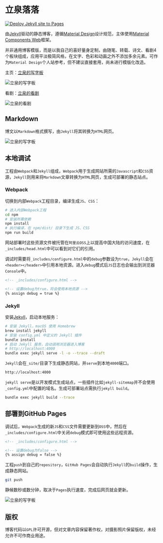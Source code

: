 # 立泉落落

[![Deploy Jekyll site to Pages](https://github.com/apqx/apqx.github.io/actions/workflows/jekyll.yml/badge.svg)](https://github.com/apqx/apqx.github.io/actions/workflows/jekyll.yml)

由[Jekyll](https://jekyllrb.com)驱动的静态博客，遵循[Material Design](https://material.io)设计规范，主体使用[Material Components Web](https://github.com/material-components/material-components-web)框架。

并非通用博客模版，而是以我自己的喜好量身定制，由随笔、转载、诗文、看剧4个板块组成，应用平淡极简风格，在文字、色彩和动画之外不添加多余元素。可作为`Material Design`个人站参考，但不建议直接套用，尚未进行模版化改造。

主页：[立泉的写字板](https://mudan.me)

![立泉的写字板](https://apqx-host.oss-cn-hangzhou.aliyuncs.com/blog/screenshots/index.webp)

看剧：[立泉的看剧](https://mudan.me/opera)

![立泉的看剧](https://apqx-host.oss-cn-hangzhou.aliyuncs.com/blog/screenshots/index_opera.webp)

## Markdown

博文以`Markdown`格式撰写，由`Jekyll`将其转换为`HTML`网页。

![立泉的写字板](https://apqx-host.oss-cn-hangzhou.aliyuncs.com/blog/screenshots/post.webp)

## 本地调试

工程由`Webpack`和`Jekyll`组成，`Webpack`用于生成网站所需的`Javascript`和`CSS`资源，`Jekyll`则用来将`Markdown`文章转换为`HTML`网页，生成可部署的静态站点。

### Webpack

切换到内部`Webpack`工程目录，编译生成`JS`、`CSS`：

```sh
# 进入内部Webpack工程
cd npm
# 安装所需依赖
npm install
# 执行编译，在 npm/dist/ 目录下生成 JS、CSS
npm run build
```

网站部署时这些资源文件被托管在`阿里云OSS`上以提高中国大陆的访问速度，在`_includes/head.html`中可以看到对它们的引用。

调试时需要将`_includes/configure.html`中的`debug`参数设为`true`，`Jekyll`会在`<header></header>`中引用本地资源。进入`debug`模式后`JS`日志也会输出到浏览器`Console`中。

```html
<!-- _includes/configure.html -->

<!-- 设置debug为true，将会使用本地资源 -->
{% assign debug = true %}
```

### Jekyll

安装[Jekyll](https://jekyllrb.com/docs/installation/macos/)，启动本地服务：

```sh
# 安装 Jekyll，macOS 使用 Homebrew
brew install jekyll
# 安装 config.yml 中定义的 Jekyll 插件
bundle install
# 启动 Jekyll 服务，自动调用浏览器进入博客
# http://localhost:4000
bundle exec jekyll serve -l -o --trace --draft
```

`Jekyll`会在`_site/`目录下生成静态网站，并`serve`到本地`4000`端口。

```sh
http://localhost:4000
```

`jekyll serve`是以开发模式生成站点，一些插件比如`jekyll-sitemap`并不会使用`_config.yml`中配置的域名。生成可部署站点需执行`jekyll build`。

```sh
bundle exec jekyll build --trace
```

## 部署到GitHub Pages

调试后，`Webpack`生成的新`JS`和`CSS`文件需要更新到`OSS`中，然后在`_includes/configure.html`中关闭`debug`模式即可使用这些远程资源。

```html
<!-- _includes/configure.html -->

<!-- 设置debug为false -->
{% assign debug = false %}
```

工程`push`到自己的`repository`，`GitHub Pages`会自动执行`Jekyll`的`build`操作，生成静态网站。

```sh
git push
```

静候数秒或数分钟，取决于`Pages`执行速度，完成后网页就会更新。

![立泉的写字板](https://apqx-host.oss-cn-hangzhou.aliyuncs.com/blog/screenshots/index_phone.webp)

## 版权

博客代码以`GPL`许可开源，但对文章内容保留著作权，对摄影照片保留版权，未经允许不可作商业用途。
